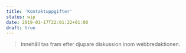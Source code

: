 ```yaml
---
title: 'Kontaktuppgifter'
status: wip
date: 2019-01-17T22:01:22+01:00
draft: true
---
```

> Innehåll tas fram efter djupare diskussion inom webbredaktionen.
